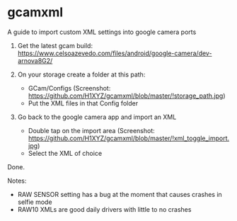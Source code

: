 # gcamxml
A guide to import custom XML settings into google camera ports

1. Get the latest gcam build:
https://www.celsoazevedo.com/files/android/google-camera/dev-arnova8G2/

2. On your storage create a folder at this path:

    - GCam/Configs (Screenshot: https://github.com/H1XYZ/gcamxml/blob/master/!storage_path.jpg)
    - Put the XML files in that Config folder

3. Go back to the google camera app and import an XML

    - Double tap on the import area (Screenshot: https://github.com/H1XYZ/gcamxml/blob/master/!xml_toggle_import.jpg)
    - Select the XML of choice

Done.

Notes:
 - RAW SENSOR setting has a bug at the moment that causes crashes in selfie mode
 - RAW10 XMLs are good daily drivers with little to no crashes
